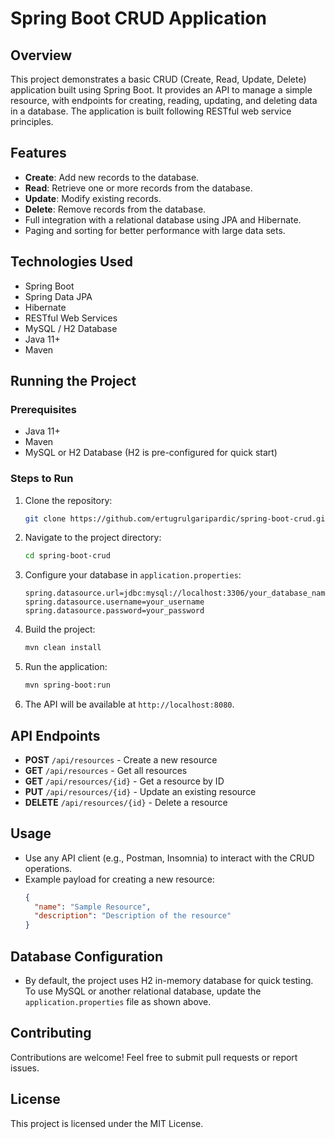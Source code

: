 # Spring Boot CRUD Application

## Overview
This project demonstrates a basic CRUD (Create, Read, Update, Delete) application built using Spring Boot. It provides an API to manage a simple resource, with endpoints for creating, reading, updating, and deleting data in a database. The application is built following RESTful web service principles.

## Features
- **Create**: Add new records to the database.
- **Read**: Retrieve one or more records from the database.
- **Update**: Modify existing records.
- **Delete**: Remove records from the database.
- Full integration with a relational database using JPA and Hibernate.
- Paging and sorting for better performance with large data sets.

## Technologies Used
- Spring Boot
- Spring Data JPA
- Hibernate
- RESTful Web Services
- MySQL / H2 Database
- Java 11+
- Maven

## Running the Project
### Prerequisites
- Java 11+
- Maven
- MySQL or H2 Database (H2 is pre-configured for quick start)

### Steps to Run
1. Clone the repository:
    ```bash
    git clone https://github.com/ertugrulgaripardic/spring-boot-crud.git
    ```

2. Navigate to the project directory:
    ```bash
    cd spring-boot-crud
    ```

3. Configure your database in `application.properties`:
    ```properties
    spring.datasource.url=jdbc:mysql://localhost:3306/your_database_name
    spring.datasource.username=your_username
    spring.datasource.password=your_password
    ```

4. Build the project:
    ```bash
    mvn clean install
    ```

5. Run the application:
    ```bash
    mvn spring-boot:run
    ```

6. The API will be available at `http://localhost:8080`.

## API Endpoints
- **POST** `/api/resources` - Create a new resource
- **GET** `/api/resources` - Get all resources
- **GET** `/api/resources/{id}` - Get a resource by ID
- **PUT** `/api/resources/{id}` - Update an existing resource
- **DELETE** `/api/resources/{id}` - Delete a resource

## Usage
- Use any API client (e.g., Postman, Insomnia) to interact with the CRUD operations.
- Example payload for creating a new resource:
    ```json
    {
      "name": "Sample Resource",
      "description": "Description of the resource"
    }
    ```
## Database Configuration
- By default, the project uses H2 in-memory database for quick testing. To use MySQL or another relational database, update the `application.properties` file as shown above.

## Contributing
Contributions are welcome! Feel free to submit pull requests or report issues.

## License
This project is licensed under the MIT License.
